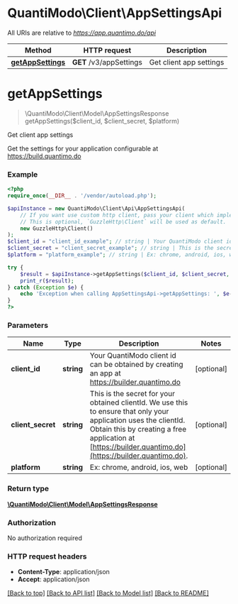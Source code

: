 # QuantiModo\Client\AppSettingsApi

All URIs are relative to *https://app.quantimo.do/api*

Method | HTTP request | Description
------------- | ------------- | -------------
[**getAppSettings**](AppSettingsApi.md#getAppSettings) | **GET** /v3/appSettings | Get client app settings


# **getAppSettings**
> \QuantiModo\Client\Model\AppSettingsResponse getAppSettings($client_id, $client_secret, $platform)

Get client app settings

Get the settings for your application configurable at https://build.quantimo.do

### Example
```php
<?php
require_once(__DIR__ . '/vendor/autoload.php');

$apiInstance = new QuantiModo\Client\Api\AppSettingsApi(
    // If you want use custom http client, pass your client which implements `GuzzleHttp\ClientInterface`.
    // This is optional, `GuzzleHttp\Client` will be used as default.
    new GuzzleHttp\Client()
);
$client_id = "client_id_example"; // string | Your QuantiModo client id can be obtained by creating an app at https://builder.quantimo.do
$client_secret = "client_secret_example"; // string | This is the secret for your obtained clientId. We use this to ensure that only your application uses the clientId.  Obtain this by creating a free application at [https://builder.quantimo.do](https://builder.quantimo.do).
$platform = "platform_example"; // string | Ex: chrome, android, ios, web

try {
    $result = $apiInstance->getAppSettings($client_id, $client_secret, $platform);
    print_r($result);
} catch (Exception $e) {
    echo 'Exception when calling AppSettingsApi->getAppSettings: ', $e->getMessage(), PHP_EOL;
}
?>
```

### Parameters

Name | Type | Description  | Notes
------------- | ------------- | ------------- | -------------
 **client_id** | **string**| Your QuantiModo client id can be obtained by creating an app at https://builder.quantimo.do | [optional]
 **client_secret** | **string**| This is the secret for your obtained clientId. We use this to ensure that only your application uses the clientId.  Obtain this by creating a free application at [https://builder.quantimo.do](https://builder.quantimo.do). | [optional]
 **platform** | **string**| Ex: chrome, android, ios, web | [optional]

### Return type

[**\QuantiModo\Client\Model\AppSettingsResponse**](../Model/AppSettingsResponse.md)

### Authorization

No authorization required

### HTTP request headers

 - **Content-Type**: application/json
 - **Accept**: application/json

[[Back to top]](#) [[Back to API list]](../../README.md#documentation-for-api-endpoints) [[Back to Model list]](../../README.md#documentation-for-models) [[Back to README]](../../README.md)


